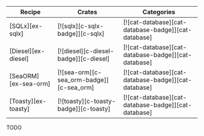 | Recipe | Crates | Categories |
|--------|--------|------------|
| [SQLx][ex-sqlx] | [![sqlx][c-sqlx-badge]][c-sqlx] | [![cat-database][cat-database-badge]][cat-database] |
| [Diesel][ex-diesel] | [![diesel][c-diesel-badge]][c-diesel] | [![cat-database][cat-database-badge]][cat-database] |
| [SeaORM][ex-sea-orm] | [![sea-orm][c-sea_orm-badge]][c-sea_orm] | [![cat-database][cat-database-badge]][cat-database] |
| [Toasty][ex-toasty] | [![toasty][c-toasty-badge]][c-toasty] | [![cat-database][cat-database-badge]][cat-database] |

<div class="hidden">
TODO
</div>
